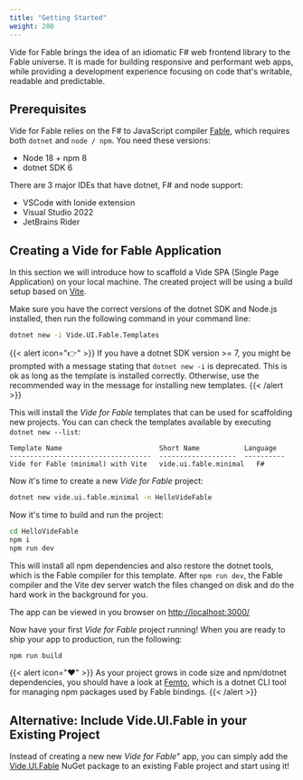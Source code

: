 ```yaml
---
title: "Getting Started"
weight: 200
---
```


Vide for Fable brings the idea of an idiomatic F# web frontend library to the Fable universe. It is made for building responsive and performant web apps, while providing a development experience focusing on code that's writable, readable and predictable.

## Prerequisites

Vide for Fable relies on the F# to JavaScript compiler [Fable](https://fable.io/), which requires both `dotnet` and `node / npm`. You need these versions:

* Node 18 + npm 8
* dotnet SDK 6

There are 3 major IDEs that have dotnet, F# and node support:

* VSCode with Ionide extension
* Visual Studio 2022
* JetBrains Rider


## Creating a Vide for Fable Application

In this section we will introduce how to scaffold a Vide SPA (Single Page Application) on your local machine. The created project will be using a build setup based on [Vite](https://vitejs.dev/guide/).

Make sure you have the correct versions of the dotnet SDK and Node.js installed, then run the following command in your command line:

```bash
dotnet new -i Vide.UI.Fable.Templates
```

{{< alert icon="👉" >}}
If you have a dotnet SDK version >= 7, you might be prompted with a message stating that `dotnet new -i` is deprecated. This is ok as long as the template is installed correctly. Otherwise, use the recommended way in the message for installing new templates.
{{< /alert >}}

This will install the *Vide for Fable* templates that can be used for scaffolding new projects. You can can check the templates available by executing `dotnet new --list`:

```plaintext
Template Name                        Short Name           Language
-----------------------------------  -------------------  ----------
Vide for Fable (minimal) with Vite   vide.ui.fable.minimal   F#
```

Now it's time to create a new *Vide for Fable* project:

```bash
dotnet new vide.ui.fable.minimal -n HelloVideFable
```

Now it's time to build and run the project:

```bash
cd HelloVideFable
npm i
npm run dev
```

This will install all npm dependencies and also restore the dotnet tools, which is the Fable compiler for this template. After `npm run dev`, the Fable compiler and the Vite dev server watch the files changed on disk and do the hard work in the background for you.

The app can be viewed in you browser on
[http://localhost:3000/](http://localhost:3000/)

Now have your first *Vide for Fable* project running! When you are ready to ship your app to production, run the following:

```bash
npm run build
```

{{< alert icon="❤️" >}}
As your project grows in code size and npm/dotnet dependencies, you should have a look at [Femto](https://github.com/Zaid-Ajaj/Femto), which is a dotnet CLI tool for managing npm packages used by Fable bindings.
{{< /alert >}}

## Alternative: Include Vide.UI.Fable in your Existing Project

Instead of creating a new new *Vide for Fable*" app, you can simply add the [Vide.UI.Fable](https://www.nuget.org/packages/Vide.UI.Fable) NuGet package to an existing Fable project and start using it!

